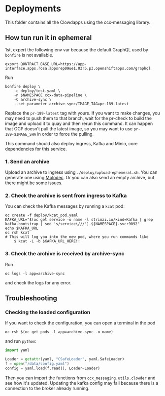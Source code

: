 # Deployments

This folder contains all the Clowdapps using the ccx-messaging library.

## How tun run it in ephemeral

1st, expert the following env var because the default GraphQL used by `bonfire` is not available.

```
export QONTRACT_BASE_URL=https://app-interface.apps.rosa.appsrep09ue1.03r5.p3.openshiftapps.com/graphql
```

Run

```
bonfire deploy \
    -c deploy/test.yaml \
    -n $NAMESPACE ccx-data-pipeline \
    -C archive-sync \
    --set-parameter archive-sync/IMAGE_TAG=pr-189-latest
```

Replace the `pr-189-latest` tag with yours. If you want to make changes, you
may need to push them to that branch, wait for the pr-check to build the image
and upload it to quay and then rerun this command. It can happen that OCP
doesn't pull the latest image, so you may want to use `pr-189-$IMAGE_SHA` in
order to force the pulling.

This command should also deploy ingress, Kafka and Minio, core dependencies for
this service.

### 1. Send an archive

Upload an archive to ingress using `./deploy/upload-ephemeral.sh`. You can
generate one using [Molodec](https://gitlab.cee.redhat.com/ccx/molodec). Or
you can also send an empty archive, but there might be some issues.

### 2. Check the archive is sent from ingress to Kafka

You can check the Kafka messages by running a `kcat` pod:
```shell
oc create -f deploy/kcat_pod.yaml
KAFKA_URL="$(oc get service -o name -l strimzi.io/kind=Kafka | grep kafka-bootstrap | sed 's/service\///').${NAMESPACE}.svc:9092"
echo $KAFKA_URL
oc rsh kcat
# This will log you into the new pod, where you run commands like
    $ kcat -L -b $KAFKA_URL_HERE!!
```

### 3. Check the archive is received by archive-sync

Run

```shell
oc logs -l app=archive-sync
```

and check the logs for any error.


## Troubleshooting

### Checking the loaded configuration

If you want to check the configuration, you can open a terminal in the pod
```shell
oc rsh $(oc get pods -l app=archive-sync -o name)
```
and run `python`:
```python
import yaml

Loader = getattr(yaml, "CSafeLoader", yaml.SafeLoader)
f = open("/data/config.yaml")
config = yaml.load(f.read(), Loader=Loader)
```

Then you can import the functions from `ccx_messaging.utils.clowder` and see
how it's updated. Updating the kafka config may fail because there is a
connection to the broker already running.
